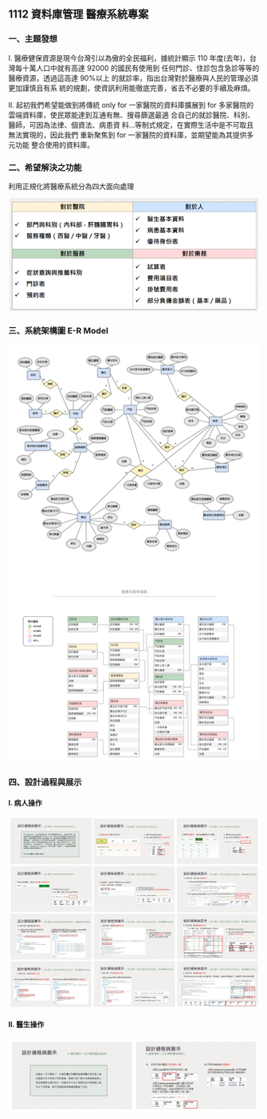 ## 1112 資料庫管理 醫療系統專案

### 一、主題發想
I. 醫療健保資源是現今台灣引以為傲的全民福利，據統計顯示 110
年度(去年)，台灣每十萬人口中就有高達 92000 的國民有使用到
任何門診、住診包含急診等等的醫療資源，透過這高達 90%以上
的就診率，指出台灣對於醫療與人民的管理必須更加謹慎且有系
統的規劃，使資訊利用能徹底完善，省去不必要的手續及麻煩。

II. 起初我們希望能做到將傳統 only for 一家醫院的資料庫擴展到 for
多家醫院的雲端資料庫，使民眾能達到互通有無、搜尋篩選最適
合自己的就診醫院、科別、醫師，可因為法律、個資法、病患資
料…等制式規定，在實際生活中是不可取且無法實現的，因此我們
重新聚焦到 for 一家醫院的資料庫，並期望能為其提供多元功能
整合使用的資料庫。

### 二、希望解決之功能
利用正規化將醫療系統分為四大面向處理


<div align=center>
    <img src='四大面向.png' width="500"> 
</div> 

### 三、系統架構圖 E-R Model
<img src='E-R Model_01.png'> 
<img src='E-R Model_02.png'> 

### 四、設計過程與展示

#### I. 病人操作
<img src='病人操作.jpg'> 

#### II. 醫生操作
<img src='醫生操作.jpg'> 